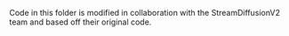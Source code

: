 Code in this folder is modified in collaboration with the StreamDiffusionV2 team and based off their original code.
